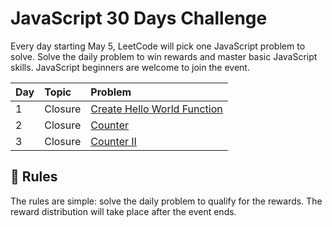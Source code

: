 
# JavaScript 30 Days Challenge

Every day starting May 5, LeetCode will pick one JavaScript problem to solve. Solve the daily problem to win rewards and master basic JavaScript skills. JavaScript beginners are welcome to join the event.

| Day | Topic	     | Problem	                |
| :-------- | :------- | :------------------------- |
| 1 | Closure | [Create Hello World Function](https://leetcode.com/problems/create-hello-world-function/?gio_link_id=QPDw0kJR) |
| 2 | Closure | [Counter](https://leetcode.com/problems/counter/?gio_link_id=xogkVqBo) | 
| 3 | Closure | [Counter II](https://leetcode.com/problems/counter-ii/?gio_link_id=xRxVYOXo) | 

## 📜 Rules

The rules are simple: solve the daily problem to qualify for the rewards. The reward distribution will take place after the event ends.

